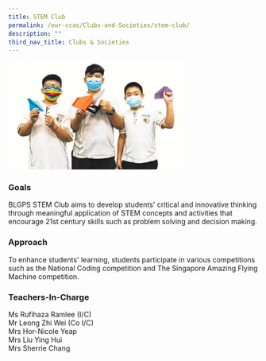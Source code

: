 ```yaml
---
title: STEM Club
permalink: /our-ccas/Clubs-and-Societies/stem-club/
description: ""
third_nav_title: Clubs & Societies
---
```

<img src="/images/STEM-Club.jpg" 
     style="width:70%">
		 
### Goals

BLGPS STEM Club aims to develop students' critical and innovative thinking through meaningful application of STEM concepts and activities that encourage 21st century skills such as problem solving and decision making.

  

### Approach

To enhance students' learning, students participate in various competitions such as the National Coding competition and The Singapore Amazing Flying Machine competition.

  

### Teachers-In-Charge

Ms Rufihaza Ramlee (I/C) <br>
Mr Leong Zhi Wei (Co I/C) <br>
Mrs Hor-Nicole Yeap <br>
Mrs Liu Ying Hui <br>
Mrs Sherrie Chang